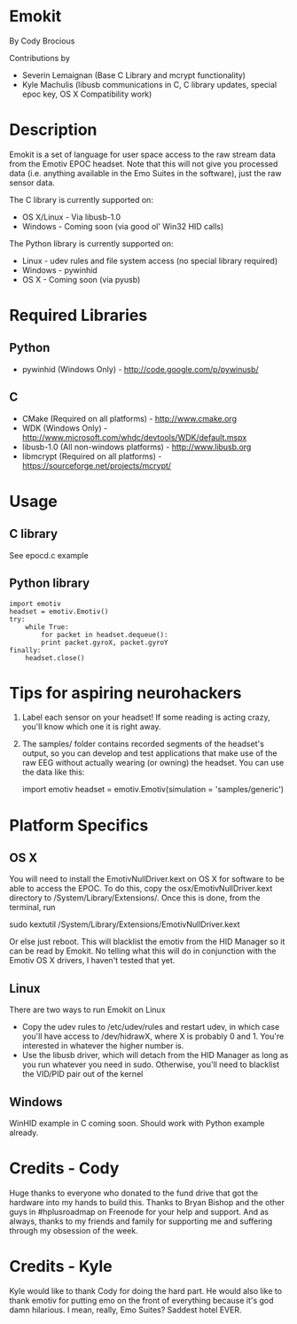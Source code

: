 Emokit
======

By Cody Brocious 

Contributions by

* Severin Lemaignan (Base C Library and mcrypt functionality)
* Kyle Machulis (libusb communications in C, C library updates, special epoc key, OS X Compatibility work)

Description
===========

Emokit is a set of language for user space access to the raw stream data from the Emotiv EPOC headset. Note that this will not give you processed data (i.e. anything available in the Emo Suites in the software), just the raw sensor data. 

The C library is currently supported on:

* OS X/Linux - Via libusb-1.0
* Windows - Coming soon (via good ol' Win32 HID calls)

The Python library is currently supported on:

* Linux - udev rules and file system access (no special library required)
* Windows - pywinhid
* OS X - Coming soon (via pyusb)

Required Libraries
==================

Python
------

* pywinhid (Windows Only) - http://code.google.com/p/pywinusb/

C
- 

* CMake (Required on all platforms) - http://www.cmake.org
* WDK (Windows Only) - http://www.microsoft.com/whdc/devtools/WDK/default.mspx
* libusb-1.0 (All non-windows platforms) - http://www.libusb.org
* libmcrypt (Required on all platforms) - https://sourceforge.net/projects/mcrypt/

Usage
=====

C library
---------

See epocd.c example

Python library
--------------

    import emotiv
    headset = emotiv.Emotiv()
    try:
        while True:
            for packet in headset.dequeue():
            print packet.gyroX, packet.gyroY
    finally:
        headset.close()


Tips for aspiring neurohackers
==========================

1) Label each sensor on your headset! If some reading is acting crazy, you'll know which one it is right away. 

2) The samples/ folder contains recorded segments of the headset's
  output, so you can develop and test applications that make use of
  the raw EEG without actually wearing (or owning) the headset. You
  can use the data like this:

    import emotiv
    headset = emotiv.Emotiv(simulation = 'samples/generic')

Platform Specifics
==================

OS X
----

You will need to install the EmotivNullDriver.kext on OS X for software to be able to access the EPOC. To do this, copy the osx/EmotivNullDriver.kext directory to /System/Library/Extensions/. Once this is done, from the terminal, run

sudo kextutil /System/Library/Extensions/EmotivNullDriver.kext

Or else just reboot. This will blacklist the emotiv from the HID Manager so it can be read by Emokit. No telling what this will do in conjunction with the Emotiv OS X drivers, I haven't tested that yet.

Linux
-----

There are two ways to run Emokit on Linux

* Copy the udev rules to /etc/udev/rules and restart udev, in which case you'll have access to /dev/hidrawX, where X is probably 0 and 1. You're interested in whatever the higher number is. 
* Use the libusb driver, which will detach from the HID Manager as long as you run whatever you need in sudo. Otherwise, you'll need to blacklist the VID/PID pair out of the kernel

Windows
-------

WinHID example in C coming soon. Should work with Python example already.

Credits - Cody
==============

Huge thanks to everyone who donated to the fund drive that got the hardware into my hands to build this.
Thanks to Bryan Bishop and the other guys in #hplusroadmap on Freenode for your help and support.
And as always, thanks to my friends and family for supporting me and suffering through my obsession of the week.

Credits - Kyle
==============

Kyle would like to thank Cody for doing the hard part.
He would also like to thank emotiv for putting emo on the front of everything because it's god damn hilarious. I mean, really, Emo Suites? Saddest hotel EVER.

